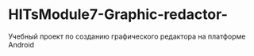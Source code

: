 # HITsModule7-Graphic-redactor-
Учебный проект по созданию графического редактора на платформе Android
